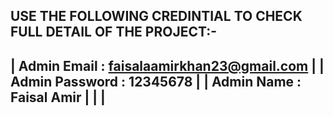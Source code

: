 USE THE FOLLOWING CREDINTIAL TO CHECK FULL DETAIL OF THE PROJECT:-
--------------------------------------------------------------------
|  Admin Email : faisalaamirkhan23@gmail.com                       |
|  Admin Password : 12345678                                       |
|  Admin Name : Faisal Amir                                        |
|                                                                  |
--------------------------------------------------------------------
